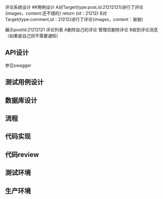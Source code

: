 评论系统设计
##用例设计
A对Target{type:post,id:21212121}进行了评论{images，content:还不错的} return {id：21212}
B对Target{type:comment,id：21212}进行了评论{images，content：谢谢}

展示postId:21212121 评论列表
A删除自己的评论
管理员删除评论
B收到评论消息（如果是自己则不需要通知）

## API设计
参见swagger

## 测试用例设计

## 数据库设计

## 流程

## 代码实现

## 代码review

## 测试环境

## 生产环境
